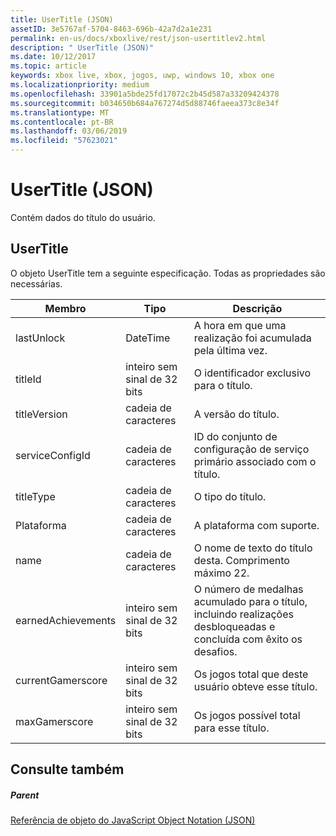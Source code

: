 ```yaml
---
title: UserTitle (JSON)
assetID: 3e5767af-5704-8463-696b-42a7d2a1e231
permalink: en-us/docs/xboxlive/rest/json-usertitlev2.html
description: " UserTitle (JSON)"
ms.date: 10/12/2017
ms.topic: article
keywords: xbox live, xbox, jogos, uwp, windows 10, xbox one
ms.localizationpriority: medium
ms.openlocfilehash: 33901a5bde25fd17072c2b45d587a33209424378
ms.sourcegitcommit: b034650b684a767274d5d88746faeea373c8e34f
ms.translationtype: MT
ms.contentlocale: pt-BR
ms.lasthandoff: 03/06/2019
ms.locfileid: "57623021"
---
```

# <a name="usertitle-json"></a>UserTitle (JSON)
Contém dados do título do usuário. 
<a id="ID4EN"></a>

 
## <a name="usertitle"></a>UserTitle
 
O objeto UserTitle tem a seguinte especificação. Todas as propriedades são necessárias.
 
| Membro| Tipo| Descrição| 
| --- | --- | --- | 
| lastUnlock| DateTime| A hora em que uma realização foi acumulada pela última vez.| 
| titleId| inteiro sem sinal de 32 bits| O identificador exclusivo para o título.| 
| titleVersion| cadeia de caracteres| A versão do título.| 
| serviceConfigId| cadeia de caracteres| ID do conjunto de configuração de serviço primário associado com o título.| 
| titleType| cadeia de caracteres| O tipo do título.| 
| Plataforma| cadeia de caracteres| A plataforma com suporte.| 
| name| cadeia de caracteres| O nome de texto do título desta. Comprimento máximo 22.| 
| earnedAchievements| inteiro sem sinal de 32 bits| O número de medalhas acumulado para o título, incluindo realizações desbloqueadas e concluída com êxito os desafios.| 
| currentGamerscore| inteiro sem sinal de 32 bits| Os jogos total que deste usuário obteve esse título.| 
| maxGamerscore| inteiro sem sinal de 32 bits| Os jogos possível total para esse título.| 
  
<a id="ID4EFE"></a>

 
## <a name="see-also"></a>Consulte também
 
<a id="ID4EHE"></a>

 
##### <a name="parent"></a>Parent 

[Referência de objeto do JavaScript Object Notation (JSON)](atoc-xboxlivews-reference-json.md)

   